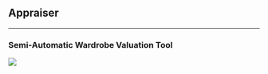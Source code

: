 ## Appraiser

---

### Semi-Automatic Wardrobe Valuation Tool


<p >
    <a href="https://t.me/evvbmstu" alt="Contributors">
        <img src="https://img.shields.io/badge/Telegram-2CA5E0?style=for-the-badge&logo=telegram&logoColor=white" /></a>
<p></p>

